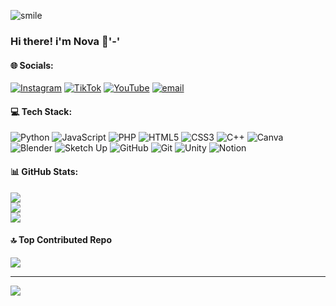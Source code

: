 
![smile](https://media4.giphy.com/media/v1.Y2lkPTc5MGI3NjExZXZ3OWVkM3hiMmJ6ODhtc2N5MmM0bmg0cjd3dWdhdXZpbDE5d24ycCZlcD12MV9pbnRlcm5hbF9naWZfYnlfaWQmY3Q9Zw/mO0O4Dm7O1JP26exUu/giphy.gif)


### Hi there! i'm Nova 👋'-'


#### 🌐 Socials:
[![Instagram](https://img.shields.io/badge/Instagram-%23E4405F.svg?logo=Instagram&logoColor=white)](https://instagram.com/nova.exe7) [![TikTok](https://img.shields.io/badge/TikTok-%23000000.svg?logo=TikTok&logoColor=white)](https://tiktok.com/@a_shadow_god7) [![YouTube](https://img.shields.io/badge/YouTube-%23FF0000.svg?logo=YouTube&logoColor=white)](https://youtube.com/@knoveta01378) [![email](https://img.shields.io/badge/Email-D14836?logo=gmail&logoColor=white)](mailto:knoveta01378@gmail.com) 

#### 💻 Tech Stack:
![Python](https://img.shields.io/badge/python-3670A0?style=plastic&logo=python&logoColor=ffdd54) ![JavaScript](https://img.shields.io/badge/javascript-%23323330.svg?style=plastic&logo=javascript&logoColor=%23F7DF1E) ![PHP](https://img.shields.io/badge/php-%23777BB4.svg?style=plastic&logo=php&logoColor=white) ![HTML5](https://img.shields.io/badge/html5-%23E34F26.svg?style=plastic&logo=html5&logoColor=white) ![CSS3](https://img.shields.io/badge/css3-%231572B6.svg?style=plastic&logo=css3&logoColor=white) ![C++](https://img.shields.io/badge/c++-%2300599C.svg?style=plastic&logo=c%2B%2B&logoColor=white) ![Canva](https://img.shields.io/badge/Canva-%2300C4CC.svg?style=plastic&logo=Canva&logoColor=white) ![Blender](https://img.shields.io/badge/blender-%23F5792A.svg?style=plastic&logo=blender&logoColor=white) ![Sketch Up](https://img.shields.io/badge/SketchUp-005F9E?style=plastic&logo=sketchup&logoColor=white) ![GitHub](https://img.shields.io/badge/github-%23121011.svg?style=plastic&logo=github&logoColor=white) ![Git](https://img.shields.io/badge/git-%23F05033.svg?style=plastic&logo=git&logoColor=white) ![Unity](https://img.shields.io/badge/unity-%23000000.svg?style=plastic&logo=unity&logoColor=white) ![Notion](https://img.shields.io/badge/Notion-%23000000.svg?style=plastic&logo=notion&logoColor=white)
#### 📊 GitHub Stats:
![](https://github-readme-stats.vercel.app/api?username=Cat-Incognito&theme=rose_pine&hide_border=false&include_all_commits=false&count_private=false)<br/>
![](https://nirzak-streak-stats.vercel.app/?user=Cat-Incognito&theme=rose_pine&hide_border=false)<br/>
![](https://github-readme-stats.vercel.app/api/top-langs/?username=Cat-Incognito&theme=rose_pine&hide_border=false&include_all_commits=false&count_private=false&layout=compact)

#### 🔝 Top Contributed Repo
![](https://github-contributor-stats.vercel.app/api?username=Cat-Incognito&limit=5&theme=rose_pine&combine_all_yearly_contributions=true)

---
[![](https://visitcount.itsvg.in/api?id=Cat-Incognito&icon=0&color=0)](https://visitcount.itsvg.in)

<!-- Proudly created with GPRM ( https://gprm.itsvg.in ) -->